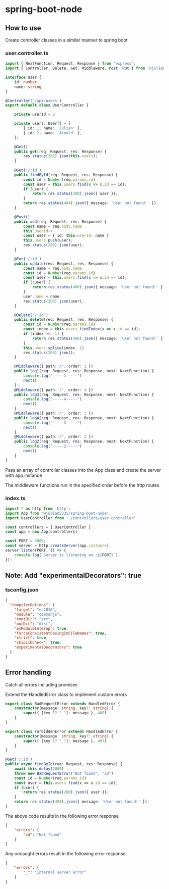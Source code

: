 # spring-boot-node

## How to use

Create controller classes in a similar manner to spring boot

### user.controller.ts
```typescript
import { NextFunction, Request, Response } from 'express';
import { Controller, Delete, Get, Middleware, Post, Put } from '@julian5335/spring-boot-node';

interface User {
    id: number
    name: string
}

@Controller('/api/users')
export default class UserController {

    private userId = 2

    private users: User[] = [
        { id: 1, name: 'Julian' },
        { id: 2, name: 'Arnold' },
    ];

    @Get()
    public get(req: Request, res: Response) {
        res.status(200).json(this.users);
    }
    
    @Get('/:id')
    public findById(req: Request, res: Response) {
        const id = Number(req.params.id)
        const user = this.users.find(x => x.id == id);
        if (user) {
            return res.status(200).json({ user });
        }
        return res.status(404).json({ message: 'User not found!' });
    }

    @Post()
    public add(req: Request, res: Response) {
        const name = req.body.name
        this.userId++
        const user = { id: this.userId, name }
        this.users.push(user);
        res.status(200).json(user);
    }

    @Put('/:id')
    public update(req: Request, res: Response) {
        const name = req.body.name
        const id = Number(req.params.id)
        const user = this.users.find(x => x.id == id);
        if (!user) {
            return res.status(400).json({ message: 'User not found!' })
        }
        user.name = name
        res.status(200).json(user);
    }

    @Delete('/:id')
    public delete(req: Request, res: Response) {
        const id = Number(req.params.id)
        const index = this.users.findIndex(x => x.id == id);
        if (index == -1) {
            return res.status(400).json({ message: 'User not found!' })
        }
        this.users.splice(index, 1)
        res.status(200).json();
    }

    @Middleware({ path:'/', order: 1 })
    public log1(req: Request, res: Response, next: NextFunction) {
        console.log("-----1-----")
        next()
    }
    @Middleware({ path:'/', order: 4 })
    public log3(req: Request, res: Response, next: NextFunction) {
        console.log("-----4-----")
        next()
    }
    @Middleware({ path:'/', order: 3 })
    public log4(req: Request, res: Response, next: NextFunction) {
        console.log("-----3-----")
        next()
    }
    @Middleware({ path:'/', order: 2 })
    public log2(req: Request, res: Response, next: NextFunction) {
        console.log("-----2-----")
        next()
    }
}
```

Pass an array of controller classes into the App class and create the server with app.instance

The middleware functions run in the specified order before the http routes

### index.ts
```typescript
import * as http from 'http';
import App from '@julian5335/spring-boot-node'
import UserController from './controllers/user.controller'

const controllers = [ UserController ]
const app = new App(controllers)

const PORT = 3000;
const server = http.createServer(app.instance);
server.listen(PORT, () => {
    console.log(`Server is listening on :${PORT}`);
});
```

## Note: Add "experimentalDecorators": true

### tsconfig.json

```json
{
  "compilerOptions": {
    "target": "es2016",
    "module": "commonjs",
    "rootDir": "src",
    "outDir": "dist",
    "esModuleInterop": true,
    "forceConsistentCasingInFileNames": true,
    "strict": true,
    "skipLibCheck": true,
    "experimentalDecorators": true
  }
}
```
## Error handling

Catch all errors including promises

Extend the HandledError class to implement custom errors

```typescript
export class BadRequestError extends HandledError {
    constructor(message: string, key?: string) {
        super({ [key ?? "_"]: message }, 400)
    }
}

export class ForbiddenError extends HandledError {
    constructor(message: string, key?: string) {
        super({ [key ?? "_"]: message }, 403)
    }
}

@Get('/:id')
public async findById(req: Request, res: Response) {
    await this.delay(1000)
    throw new BadRequestError("Not found", "id")
    const id = Number(req.params.id)
    const user = this.users.find(x => x.id == id);
    if (user) {
        return res.status(200).json({ user });
    }
    return res.status(404).json({ message: 'User not found!' });
}
```

The above code results in the following error response

```json
{
    "errors": {
        "id": "Not found"
    }
}
```

Any uncaught errors result in the following error response.

```json
{
    "errors": {
        "_": "Internal server error"
    }
}
```